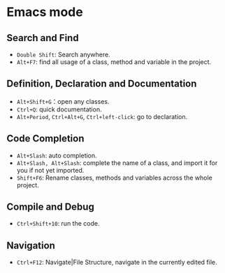 
# Emacs mode

## Search and Find
* `Double Shift`: Search anywhere.
* `Alt+F7`: find all usage of a class, method and variable in the project.

## Definition, Declaration and Documentation
* `Alt+Shift+G`：open any classes.
* `Ctrl+Q`: quick documentation.
* `Alt+Period`, `Ctrl+Alt+G`, `Ctrl+left-click`: go to declaration.

## Code Completion
* `Alt+Slash`: auto completion.
* `Alt+Slash, Alt+Slash`: complete the name of a class, and import it for you if
  not yet imported.
* `Shift+F6`: Rename classes, methods and variables across the whole project.

## Compile and Debug
* `Ctrl+Shift+10`: run the code.

## Navigation
* `Ctrl+F12`: Navigate|File Structure, navigate in the currently edited file.
